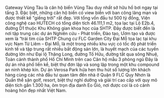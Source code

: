 Gateway Vũng Tàu là căn hộ biển Vũng Tàu duy nhất sở hữu hồ bơi ngay tại tầng 3. Đặc biệt, những căn hộ biển có view biển với ban công lãng mạn và được thiết kế "giếng trời" rất đẹp.
Với tổng vốn đầu tư 500 tỷ đồng, Viện công nghệ cao HUTECH có tổng diện tích 46.111,1 m2, tọa lạc tại Lô E2b.4, đường D1 thuộc Khu Không gian khoa học của SHTP. Đây được biết đến là nơi tập trung các dự án Nghiên cứu - Phát triển, Đào tạo, Ươm tạo và được xem là “trái tim của SHTP
Chung cư FLC Garden City Đại Mỗ tọa lạc tại khu vực Nam Từ Liêm – Đại Mỗ, là một trong nhiều khu vực có tốc độ phát triển kinh tế và tập trung rất nhiều bất động sản lớn, là huyết mạch của các tuyến đường lớn như Đại lộ Thăng Long, đường Tố Hữu, đường tắt qua sông Nhuệ,
Toàn cảnh thành phố Hồ Chí Minh trên cao
Căn hộ mẫu 3 phòng ngủ 
Đây là dự án nhà phố liền kề, biệt thự đơn lập và song lập trong một khu compound an ninh khép kín. Dự án Verosa Park hứa hẹn thu hút số lượng lớn khách hàng cùng các nhà đầu tư quan tâm đến nhà ở Quận 9
FLC Quy Nhơn là Quần thể sân golf, resort, biệt thự nghỉ dưỡng và giải trí cao cấp với quy mô diện tích gần 1.300 ha, ôm trọn địa danh Eo Gió, nơi được coi là có cảnh hoàng hôn đẹp nhất Việt Nam.
